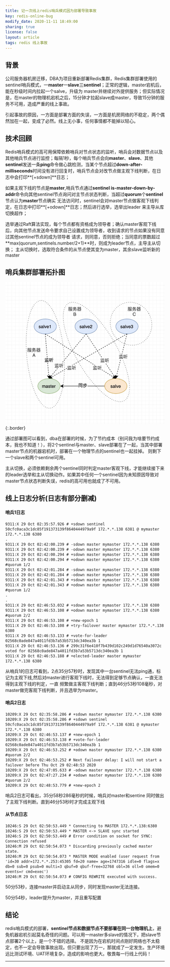 ```yaml
---
title: 记一次线上redis哨兵模式因为部署导致事故
key: redis-online-bug
modify_date: 2020-11-11 18:49:00
sharing: true
license: false
layout: article
tags: redis 线上事故
---
```


## 背景
公司服务器机房迁移，DBA为项目重新部署Redis集群，Redis集群部署使用的sentinel哨兵模式，一**master**一**slave**三**sentinel**；正常的逻辑，master宕机后，能在秒级时间内拉起一个salve，升级为
master并继续对外提供服务；但实际情况是，在master的物理机宕机之后，15分钟才拉起slave成master，导致15分钟的服务不可用，造成严重的线上事故。

引起事故的原因，一方面是部署方面的失误，一方面是机房网络的不稳定，两个偶然加在一起，变成了必然。线上无小事，任何事情都不能掉以轻心。


## 技术回顾
Redis哨兵模式的高可用保障依赖哨兵对节点状态的监听，哨兵会对数据节点以及其他哨兵节点进行监控；每隔1秒，每个哨兵节点会向**master**、**slave**、其他**sentinel**发送一条**ping**命令做心跳检测，当某个节点超过**down-after-milliseconds**时间没有进行回复时，哨兵节点会对改节点做主观下线判断，在日志中会打印**[+sdown]**日志；

如果主观下线的节点是**master**,哨兵节点通过**sentinel is-master-down-by-addr**命令向其他sentinel节点询问对主节点状态判断，当超过**quorum**个**sentinel**节点认为**master**节点确实
无法访问时，sentinel会对master节点做客观下线判定，在日志中打印**[+odown]**日志；然后进行选举，选举出leader 来主导从库切换超作；


选举通过Raft算法实现，每个节点都有资格成为领导者；确认master客观下线后，向其他节点发送命令要求自己设置成为领导者，收到请求的节点如果没有同意过其他sentinel节点的成为领导者
请求，则同意，否则拒绝；当同意的票数超过**max(quorum,sentinels.number/2+1)**时，则成为leader节点，主导主从切换；
主从切换时，选取符合条件的从节点使其变为master，其余slave监听新的master



## 哨兵集群部署拓扑图
![Image](../assets/images/project/redis-sentinel-image.jpg){:.border}


通过部署图可以看到，dba在部署的时候，为了节约成本（别问我为啥要节约成本，我也不知道！），将2个sentinel与master、slave部署在了一起，当其中部署master节点的机器宕机时，部署在一个物理节点的sentinel也一起挂掉。
则剩下一个slave和两个sentinel可用。

主从切换，必须依赖剩余两个sentinel同时判定master客观下线，才能继续接下来的leader选举和主从切换动作。如果其中任何一个sentinel因为未知原因导致对master节点状态判断失误，redis的高可用也就成了不可用。


## 线上日志分析(日志有部分删减)

#### 哨兵1日志
~~~
9311:X 29 Oct 02:35:57.926 # +sdown sentinel 50cfc0aca3c1dc85f191373139f8640444979a9f 172.*.*.138 6381 @ mymaster 172.*.*.138 6380
.
9311:X 29 Oct 02:42:00.239 # -sdown master mymaster 172.*.*.138 6380
9311:X 29 Oct 02:42:00.239 # -odown master mymaster 172.*.*.138 6380
9311:X 29 Oct 02:42:00.294 # +sdown master mymaster 172.*.*.138 6380
9311:X 29 Oct 02:42:00.294 # +odown master mymaster 172.*.*.138 6380 #quorum 1/2
9311:X 29 Oct 02:42:01.284 # -sdown master mymaster 172.*.*.138 6380
9311:X 29 Oct 02:42:01.284 # -odown master mymaster 172.*.*.138 6380
9311:X 29 Oct 02:42:01.343 # +sdown master mymaster 172.*.*.138 6380
9311:X 29 Oct 02:42:01.343 # +odown master mymaster 172.*.*.138 6380 #quorum 1/2
.
.
9311:X 29 Oct 02:46:53.032 # +sdown master mymaster 172.*.*.138 6380
9311:X 29 Oct 02:46:53.108 # +odown master mymaster 172.*.*.138 6380 #quorum 2/2
9311:X 29 Oct 02:46:53.108 # +new-epoch 1
9311:X 29 Oct 02:46:53.108 # +try-failover master mymaster 172.*.*.138 6380
9311:X 29 Oct 02:46:53.133 # +vote-for-leader 02568c0ade847a4011fd3b7a53b5713dc340ea3b 1
9311:X 29 Oct 02:46:53.136 # 299c31f6e410f7b439d102c249d1d76540a3072c voted for 02568c0ade847a4011fd3b7a53b5713dc340ea3b 1
9311:X 29 Oct 02:46:53.188 # +elected-leader master mymaster 172.*.*.138 6380
~~~

从哨兵1的日志可看到，2点35分57秒时，发现其中一台sentinel无法ping通，标记为主观下线,然后对master进行客观下线时，无法得到足够节点确认，一直无法得到主观下线的判定，一直
频繁做主客观下线判断；直到46分53秒108毫秒，对master做完客观下线判断，并且选举为master。

#### 哨兵2日志
~~~
10209:X 29 Oct 02:35:58.286 # +sdown master mymaster 172.*.*.138 6380
10209:X 29 Oct 02:35:58.286 # +sdown sentinel 50cfc0aca3c1dc85f191373139f8640444979a9f 172.*.*.138 6381 @ mymaster 172.*.*.138 6380
10209:X 29 Oct 02:46:53.137 # +new-epoch 1
10209:X 29 Oct 02:46:53.138 # +vote-for-leader 02568c0ade847a4011fd3b7a53b5713dc340ea3b 1
10209:X 29 Oct 02:46:53.252 # +odown master mymaster 172.*.*.138 6380 #quorum 2/2
10209:X 29 Oct 02:46:53.252 # Next failover delay: I will not start a failover before Thu Oct 29 02:48:53 2020
10209:X 29 Oct 02:47:05.633 # -odown master mymaster 172.*.*.138 6380
10209:X 29 Oct 02:47:27.234 # +odown master mymaster 172.*.*.138 6380 #quorum 2/2
10209:X 29 Oct 02:48:53.779 # +new-epoch 2
~~~

哨兵2日志可看出，35分58秒286毫秒的时候，哨兵对master和sentine 同时做出了主观下线判断。直到46分53秒时才完成主观下线

#### 从节点日志
~~~
10246:S 29 Oct 02:50:53.449 * Connecting to MASTER 172.*.*.138:6380
10246:S 29 Oct 02:50:53.449 * MASTER <-> SLAVE sync started
10246:S 29 Oct 02:50:53.449 # Error condition on socket for SYNC: Connection refused
10246:M 29 Oct 02:50:54.073 * Discarding previously cached master state.
10246:M 29 Oct 02:50:54.073 * MASTER MODE enabled (user request from 'id=30 addr=172.*.*.253:45305 fd=20 name= age=1747316 idle=0 flags=x db=0 sub=0 psub=0 multi=3 qbuf=0 qbuf-free=32768 obl=36 oll=0 omem=0 events=r cmd=exec')
10246:M 29 Oct 02:50:54.073 # CONFIG REWRITE executed with success.
~~~

50分53秒，连接master并启动主从同步，同时发现master无法连接。

50分54秒，leader提升为master，并且重写配置

## 结论
redis哨兵模式的部署，**sentinel节点和数据节点不要部署在同一台物理机上**，避免机器宕机引起莫名奇怪的问题。可以用一master多slave的情况下，把slave节点部署2个以上，是一个不错的选择。
不是因为在宕机时间点刚好网络也不太稳定，也不一定会导致事故出现。但只要出现了万一，那就成了一定发生。生产环境远比测试环境、UAT环境复杂，造成的影响也更大。敬畏每一行线上代码！

<!--more-->
---

